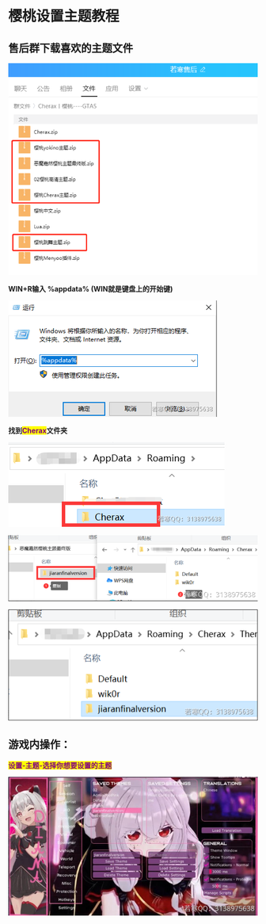 # 樱桃设置主题教程

## **售后群下载喜欢的主题文件**

![](<../../.gitbook/assets/image (15).png>)

**WIN+R输入 %appdata%  (WIN就是键盘上的开始键)**

![](<../../.gitbook/assets/image (36).png>)

**找到**<mark style="color:purple;">**Cherax**</mark>**文件夹**

![](<../../.gitbook/assets/image (50).png>)

![](<../../.gitbook/assets/image (35).png>)

![](<../../.gitbook/assets/image (27).png>)

## **游戏内操作：**

<mark style="color:purple;">**设置-主题-选择你想要设置的主题**</mark>

![](<../../.gitbook/assets/image (8).png>)
